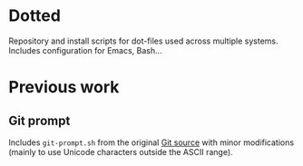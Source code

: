 # Dotted

Repository and install scripts for dot-files used across multiple systems.  Includes configuration for Emacs, Bash...

# Previous work

## Git prompt

Includes `git-prompt.sh` from the original [Git source](https://github.com/git/git/blob/master/contrib/completion/git-prompt.sh) with minor modifications (mainly to use Unicode characters outside the ASCII range).
